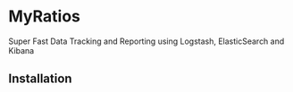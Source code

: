 # MyRatios

Super Fast Data Tracking and Reporting using Logstash, ElasticSearch and Kibana

## Installation

